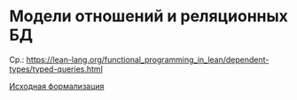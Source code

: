 # Модели отношений и реляционных БД

Ср.: https://lean-lang.org/functional_programming_in_lean/dependent-types/typed-queries.html

[Исходная формализация](SQL_orig.lean)
